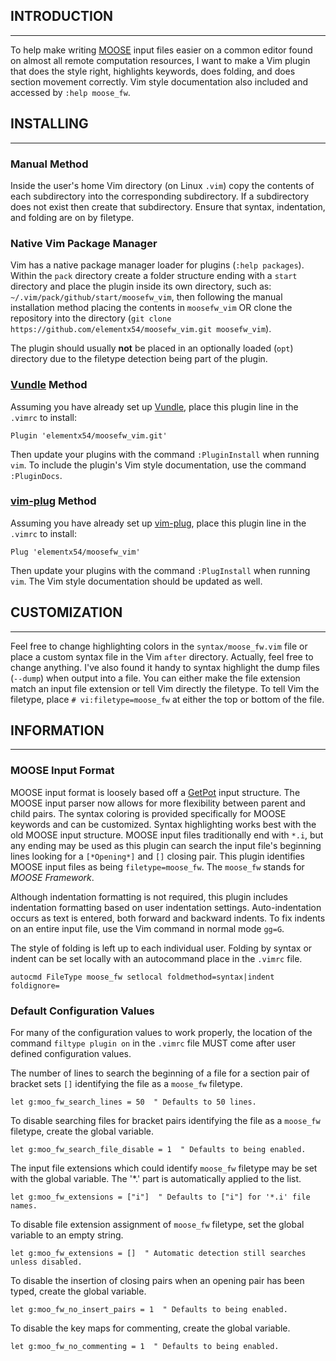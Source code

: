## INTRODUCTION
---
To help make writing [MOOSE](http://mooseframework.org/) input files easier on
a common editor found on almost all remote computation resources, I want to
make a Vim plugin that does the style right, highlights keywords, does folding,
and does section movement correctly. Vim style documentation also included and
accessed by `:help moose_fw`.

## INSTALLING
---
### Manual Method
Inside the user's home Vim directory (on Linux `.vim`) copy the contents of
each subdirectory into the corresponding subdirectory. If a subdirectory does
not exist then create that subdirectory. Ensure that syntax, indentation, and
folding are on by filetype.

### Native Vim Package Manager
Vim has a native package manager loader for plugins (`:help packages`). Within
the `pack` directory create a folder structure ending with a `start` directory
and place the plugin inside its own directory, such as:
`~/.vim/pack/github/start/moosefw_vim`, then following the manual installation
method placing the contents in `moosefw_vim` OR clone the repository into the
directory
(`git clone https://github.com/elementx54/moosefw_vim.git moosefw_vim`).  

The plugin should usually **not** be placed in an optionally loaded (`opt`)
directory due to the filetype detection being part of the plugin.

### [Vundle](https://github.com/VundleVim/Vundle.vim) Method
Assuming you have already set up
[Vundle](https://github.com/VundleVim/Vundle.vim), place this plugin line in
the `.vimrc` to install:
```vim
Plugin 'elementx54/moosefw_vim.git'
```
Then update your plugins with the command `:PluginInstall` when running `vim`.
To include the plugin's Vim style documentation, use the command `:PluginDocs`.

### [vim-plug](https://github.com/junegunn/vim-plug) Method
Assuming you have already set up
[vim-plug](https://github.com/junegunn/vim-plug), place this plugin line in
the `.vimrc` to install:
```vim
Plug 'elementx54/moosefw_vim'
```
Then update your plugins with the command `:PlugInstall` when running `vim`.
The Vim style documentation should be updated as well.

## CUSTOMIZATION
---
Feel free to change highlighting colors in the `syntax/moose_fw.vim` file or
place a custom syntax file in the Vim `after` directory. Actually, feel free to
change anything.
I've also found it handy to syntax highlight the dump files (`--dump`) when
output into a file. You can either make the file extension match an input file
extension or tell Vim directly the filetype.
To tell Vim the filetype, place `# vi:filetype=moose_fw` at either the top or
bottom of the file.

## INFORMATION
---
### MOOSE Input Format
MOOSE input format is loosely based off a
[GetPot](http://getpot.sourceforge.net/) input structure. The MOOSE input
parser now allows for more flexibility between parent and child pairs.
The syntax coloring is provided specifically for MOOSE keywords and
can be customized. Syntax highlighting works best with the old MOOSE input
structure. MOOSE input files traditionally end with `*.i`, but any
ending may be used as this plugin can search the input file's beginning
lines looking for a `[*Opening*]` and `[]` closing pair. This plugin identifies
MOOSE input files as being `filetype=moose_fw`. The `moose_fw` stands for
_MOOSE Framework_.

Although indentation formatting is not required, this plugin includes 
indentation formatting based on user indentation settings. Auto-indentation
occurs as text is entered, both forward and backward indents. To fix indents on
an entire input file, use the Vim command in normal mode `gg=G`.

The style of folding is left up to each individual user. Folding by syntax or
indent can be set locally with an autocommand place in the `.vimrc` file.
```vim
autocmd FileType moose_fw setlocal foldmethod=syntax|indent foldignore=
```

### Default Configuration Values
For many of the configuration values to work properly, the location of the
command `filtype plugin on` in the `.vimrc` file MUST come after user defined
configuration values.

The number of lines to search the beginning of a file for a section pair of
bracket sets `[]` identifying the file as a `moose_fw` filetype.
```vim
let g:moo_fw_search_lines = 50  " Defaults to 50 lines.
```
  
To disable searching files for bracket pairs identifying the file as a
`moose_fw` filetype, create the global variable.
```vim
let g:moo_fw_search_file_disable = 1  " Defaults to being enabled.
```

The input file extensions which could identify `moose_fw` filetype may be set
with the global variable. The '*.' part is automatically applied to the list.
```vim
let g:moo_fw_extensions = ["i"]  " Defaults to ["i"] for '*.i' file names.
```
To disable file extension assignment of `moose_fw` filetype, set the global
variable to an empty string.
```vim
let g:moo_fw_extensions = []  " Automatic detection still searches unless disabled.
```

To disable the insertion of closing pairs when an opening pair has been typed,
create the global variable.
```vim
let g:moo_fw_no_insert_pairs = 1  " Defaults to being enabled.
```

To disable the key maps for commenting, create the global variable.
```vim
let g:moo_fw_no_commenting = 1  " Defaults to being enabled.
```
